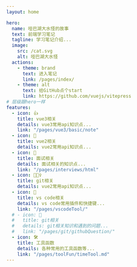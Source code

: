 ```yaml
---
layout: home

hero:
  name: 哑巴湖大水怪的故事
  text: 前端学习笔记
  tagline: 学习笔记介绍...
  image:
    src: /cat.svg
    alt: 哑巴湖大水怪
  actions:
    - theme: brand
      text: 进入笔记
      link: /pages/index/
    - theme: alt
      text: 给GitHub点个start
      link: https://github.com/vuejs/vitepress
# 层级跟hero一样
features:
  - icon: 👍
    title: vue3相关
    details: vue3常用api知识点...
    link: "/pages/vue3/basic/note"
  - icon: 🖖
    title: vue2相关
    details: vue2常用api知识点...
  - icon: 🤪
    title: 面试相关
    details: 面试相关的知识点...
    link: "/pages/interviews/html"
  - icon: 🧚🏼‍♀️
    title: git相关
    details: vue2常用api知识点...
  - icon: 🥳
    title: vs code相关
    details: vs code常用插件和快捷键...
    link: "/pages/vscodeTool/"
  # - icon: 🤪
  #   title: git相关
  #   details: git相关知识和遇到的问题...
  #   link: "/pages/git/githubQuestion/"
  - icon: 🛠️
    title: 工具函数
    details: 各种常用的工具函数等...
    link: "/pages/toolFun/timeTool.md"
---
```

